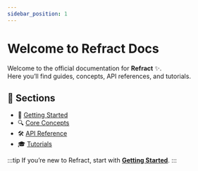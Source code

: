 ```yaml
---
sidebar_position: 1
---
```


# Welcome to Refract Docs

Welcome to the official documentation for **Refract** ✨.  
Here you’ll find guides, concepts, API references, and tutorials.

## 📖 Sections

- 🚀 [Getting Started](http://localhost:3000/docs/intro)
- 🔍 [Core Concepts](http://localhost:3000/docs/Concepts/refractions)
- 🛠 [API Reference](./API/createComponent.md)
- 🎓 [Tutorials](http://localhost:3000/docs/Tutorials/counter-app)

:::tip
If you’re new to Refract, start with **[Getting Started](http://localhost:3000/docs/Getting%20Started/Introduction)**.
:::
